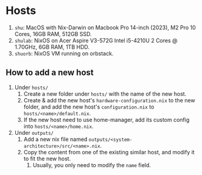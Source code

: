 # Hosts

1. `shu`: MacOS with Nix-Darwin on Macbook Pro 14-inch (2023), M2 Pro 10 Cores, 16GB RAM, 512GB SSD.
2. `shulab`: NixOS on Acer Aspire V3-572G Intel i5-4210U 2 Cores @ 1.70GHz, 6GB RAM, 1TB HDD.
3. `shuorb`: NixOS VM running on orbstack.

## How to add a new host

1. Under `hosts/`
   1. Create a new folder under `hosts/` with the name of the new host.
   2. Create & add the new host's `hardware-configuration.nix` to the new folder, and add the new
      host's `configuration.nix` to `hosts/<name>/default.nix`.
   3. If the new host need to use home-manager, add its custom config into `hosts/<name>/home.nix`.
1. Under `outputs/`
   1. Add a new nix file named `outputs/<system-architecture>/src/<name>.nix`.
   2. Copy the content from one of the existing similar host, and modify it to fit the new host.
      1. Usually, you only need to modify the `name` field.
